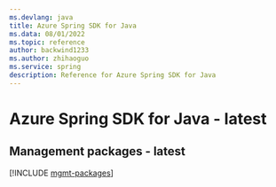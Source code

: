 ```yaml
---
ms.devlang: java
title: Azure Spring SDK for Java
ms.data: 08/01/2022
ms.topic: reference
author: backwind1233
ms.author: zhihaoguo
ms.service: spring
description: Reference for Azure Spring SDK for Java
---
```

# Azure Spring SDK for Java - latest

## Management packages - latest
[!INCLUDE [mgmt-packages](spring-mgmt-index.md)]
